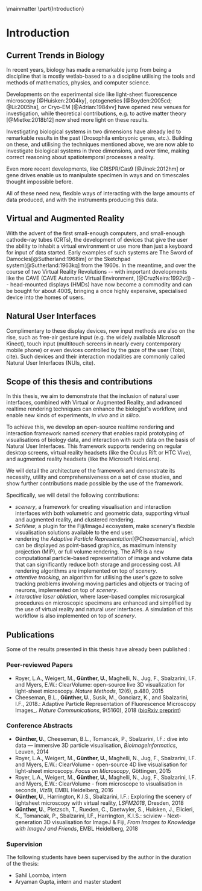 \mainmatter
\part{Introduction}

# Introduction

## Current Trends in Biology

In recent years, biology has made a remarkable jump from being a discipline that is mostly wetlab-based to a a discipline utilising the tools and methods of mathematics, physics, and computer science. 

Developments on the experimental side like light-sheet fluorescence microscopy [@Huisken:2004ky], optogenetics [@Boyden:2005cd; @Li:2005ha], or Cryo-EM [@Adrian:1984vv] have opened new venues for investigation, while theoretical contributions, e.g. to active matter theory [@Mietke:2018b12] now shed more light on these results.

Investigating biological systems in two dimensions have already led to remarkable results in the past (Drosophila embryonic genes, etc.). Building on these, and utilising the techniques mentioned above, we are now able to investigate biological systems in three dimensions, and over time, making correct reasoning about spatiotemporal processes a reality. 

Even more recent developments, like CRISPR/Cas9 [@Jinek:2012hm] or gene drives enable us to manipulate specimen in ways and on timescales thought impossible before. 

All of these need new, flexible ways of interacting with the large amounts of data produced, and with the instruments producing this data.

## Virtual and Augmented Reality

With the advent of the first small-enough computers, and small-enough cathode-ray tubes (CRTs), the development of devices that give the user the ability to inhabit a virtual environment or use more than just a keyboard for input of data started. Early examples of such systems are The Sword of Damocles[@Sutherland:1968im] or the Sketchpad system[@Sutherland:1963kq] from the 1960s. In the meantime, and over the course of two Virtual Reality Revolutions -- with important developments like the CAVE (CAVE Automatic Virtual Environment, [@CruzNeira:1992vt]) --  head-mounted displays (HMDs) have now become a commodity and can be bought for about 400$, bringing a once highly expensive, specialised device into the homes of users.

## Natural User Interfaces

Complimentary to these display devices, new input methods are also on the rise, such as free-air gesture input (e.g. the widely available Microsoft Kinect), touch input (multitouch screens in nearly every contemporary mobile phone) or even devices controlled by the gaze of the user (Tobii, cite). Such devices and their interaction modalities are commonly called Natural User Interfaces (NUIs, cite).

## Scope of this thesis and contributions

In this thesis, we aim to demonstrate that the inclusion of natural user interfaces, combined with Virtual or Augmented Reality, and advanced realtime rendering techniques can enhance the biologist's workflow, and enable new kinds of experiments, _in vivo_ and _in silico_.

To achieve this, we develop an open-source realtime rendering and interaction framework named _scenery_ that enables rapid prototyping of visualisations of biology data, and interaction with such data on the basis of Natural User Interfaces. This framework supports rendering on regular desktop screens, virtual reality headsets (like the Oculus Rift or HTC Vive), and augmented reality headsets (like the Microsoft HoloLens). 

We will detail the architecture of the framework and demonstrate its necessity, utility and comprehensiveness on a set of case studies, and show further contributions made possible by the use of the framework.

Specifically, we will detail the following contributions:

* _scenery_, a framework for creating visualisation and interaction interfaces with both volumetric and geometric data, supporting virtual and augmented reality, and clustered rendering.
* _SciView_, a plugin for the Fiji/ImageJ ecosystem, make scenery's flexible visualisation solutions available to the end user.
* rendering the _Adaptive Particle Representation_[@Cheeseman:ia], which can be displayed as point-based graphics, as maximum intensity projection (MIP), or full volume rendering. The APR is a new computational particle-based representation of image and volume data that can significantly reduce both storage and processing cost. All rendering algorithms are implemented on top of _scenery_.
* _attentive tracking_, an algorithm for utilising the user's gaze to solve tracking problems involving moving particles and objects or tracing of neurons, implemented on top of _scenery_.
* _interactive laser ablation_, where laser-based complex microsurgical procedures on microscopic specimens are enhanced and simplified by the use of virtual reality and natural user interfaces. A simulation of this workflow is also implemented on top of _scenery_.

## Publications

Some of the results presented in this thesis have already been published :

### Peer-reviewed Papers

* Royer, L.A., Weigert, M., __Günther, U.__, Maghelli, N., Jug, F., Sbalzarini, I.F. and Myers, E.W.: ClearVolume: open-source live 3D visualization for light-sheet microscopy. _Nature Methods_, 12(6), p.480, 2015
* Cheeseman, B.L., __Günther, U.__, Susik, M., Gonciarz, K., and Sbalzarini, I.F., 2018.: Adaptive Particle Representation of Fluorescence Microscopy Images_. _Nature Communications_, 9(5160), 2018 ([bioRxiv preprint](https://www.biorxiv.org/content/early/2018/03/02/263061))

### Conference Abstracts

* __Günther, U.__, Cheeseman, B.L., Tomancak, P., Sbalzarini, I.F.: dive into data — immersive 3D particle visualisation, _BioImageInformatics_, Leuven, 2014
* Royer, L.A., Weigert, M., __Günther, U.__, Maghelli, N., Jug, F., Sbalzarini, I.F. and Myers, E.W.: ClearVolume - open-source 4D live visualisation for light-sheet microscopy. _Focus on Microscopy_, Göttingen, 2015
* Royer, L.A., Weigert, M., __Günther, U.__, Maghelli, N., Jug, F., Sbalzarini, I.F. and Myers, E.W.: ClearVolume - from microscope to visualisation in seconds, _VizBi_, EMBL Heidelberg, 2016
* __Günther, U.__, Harrington, K.I.S., Sbalzarini, I.F.: Exploring the scenery of lightsheet microscopy with virtual reality, _LSFM2018_, Dresden, 2018
* __Günther, U.__, Pietzsch, T., Rueden, C., Daetwyler, S., Huisken, J., Elicieri, K., Tomancak, P., Sbalzarini, I.F., Harrington, K.I.S.: sciview - Next-generation 3D visualisation for ImageJ & Fiji, _From Images to Knowledge with ImageJ and Friends_, EMBL Heidelberg, 2018

### Supervision

The following students have been supervised by the author in the duration of the thesis:

* Sahil Loomba, intern
* Aryaman Gupta, intern and master student


